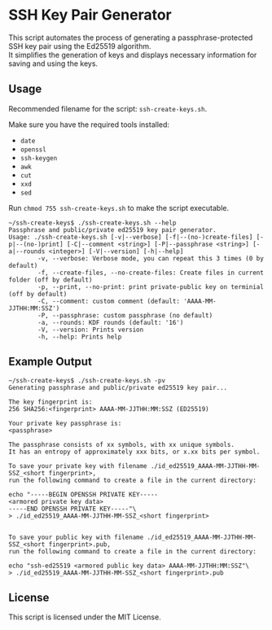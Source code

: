 # SSH Key Pair Generator

This script automates the process of generating a passphrase-protected SSH key pair using the Ed25519 algorithm.  
It simplifies the generation of keys and displays necessary information for saving and using the keys.

## Usage

Recommended filename for the script: `ssh-create-keys.sh`.

Make sure you have the required tools installed:

- `date`
- `openssl`
- `ssh-keygen`
- `awk`
- `cut`
- `xxd`
- `sed`

Run `chmod 755 ssh-create-keys.sh` to make the script executable.  

```
~/ssh-create-keys$ ./ssh-create-keys.sh --help
Passphrase and public/private ed25519 key pair generator.
Usage: ./ssh-create-keys.sh [-v|--verbose] [-f|--(no-)create-files] [-p|--(no-)print] [-C|--comment <string>] [-P|--passphrase <string>] [-a|--rounds <integer>] [-V|--version] [-h|--help]
        -v, --verbose: Verbose mode, you can repeat this 3 times (0 by default)
        -f, --create-files, --no-create-files: Create files in current folder (off by default)
        -p, --print, --no-print: print private-public key on terminial (off by default)
        -C, --comment: custom comment (default: 'AAAA-MM-JJTHH:MM:SSZ')
        -P, --passphrase: custom passphrase (no default)
        -a, --rounds: KDF rounds (default: '16')
        -V, --version: Prints version
        -h, --help: Prints help
```

## Example Output

```
~/ssh-create-keys$ ./ssh-create-keys.sh -pv
Generating passphrase and public/private ed25519 key pair...

The key fingerprint is:
256 SHA256:<fingerprint> AAAA-MM-JJTHH:MM:SSZ (ED25519)

Your private key passphrase is:
<passphrase>

The passphrase consists of xx symbols, with xx unique symbols. 
It has an entropy of approximately xxx bits, or x.xx bits per symbol.

To save your private key with filename ./id_ed25519_AAAA-MM-JJTHH-MM-SSZ_<short fingerprint>,
run the following command to create a file in the current directory:

echo "-----BEGIN OPENSSH PRIVATE KEY-----
<armored private key data>
-----END OPENSSH PRIVATE KEY-----"\
> ./id_ed25519_AAAA-MM-JJTHH-MM-SSZ_<short fingerprint>


To save your public key with filename ./id_ed25519_AAAA-MM-JJTHH-MM-SSZ_<short fingerprint>.pub,
run the following command to create a file in the current directory:

echo "ssh-ed25519 <armored public key data> AAAA-MM-JJTHH:MM:SSZ"\
> ./id_ed25519_AAAA-MM-JJTHH-MM-SSZ_<short fingerprint>.pub
```

## License

This script is licensed under the MIT License.

